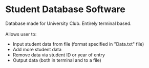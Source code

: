 # Student Database Software
Database made for University Club. Entirely terminal based.
</br> </br>
Allows user to:
  - Input student data from file (format specified in "Data.txt" file)
  - Add more student data
  - Remove data via student ID or year of entry
  - Output data (both in terminal and to a file)
